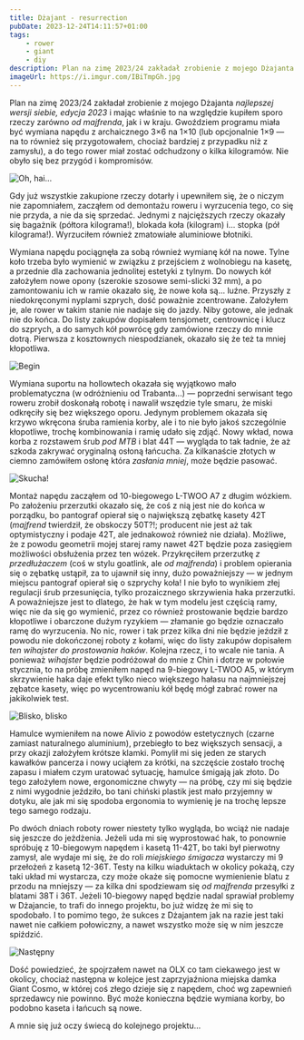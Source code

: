 ```yaml
---
title: Dżajant - resurrection
pubDate: 2023-12-24T14:11:57+01:00
tags:
    - rower
    - giant
    - diy
description: Plan na zimę 2023/24 zakładał zrobienie z mojego Dżajanta "najlepszej wersji siebie, edycja 2023" i mając właśnie to na względzie kupiłem sporo rzeczy zarówno od majfrenda, jak i w kraju. Gwoździem programu miała być wymiana napędu z archaicznego 3x6 na 1x10 (lub opcjonalnie 1x9, na to również się przygotowałem, chociaż bardziej chociaż bardziej z przypadku niż z zamysłu), a do tego rower miał zostać odchudzony o kilka kilogramów. Nie obyło się bez przygód i kompromisów.
imageUrl: https://i.imgur.com/IBiTmpGh.jpg
---
```


Plan na zimę 2023/24 zakładał zrobienie z mojego Dżajanta _najlepszej wersji siebie, edycja 2023_ i mając właśnie to na względzie kupiłem sporo rzeczy zarówno _od majfrenda_, jak i w kraju. Gwoździem programu miała być wymiana napędu z archaicznego 3&times;6 na 1&times;10 (lub opcjonalnie 1&times;9 &mdash; na to również się przygotowałem, chociaż bardziej z przypadku niż z zamysłu), a do tego rower miał zostać odchudzony o kilka kilogramów. Nie obyło się bez przygód i kompromisów.

![Oh, hai...](https://i.imgur.com/IBiTmpGh.jpg)

Gdy już wszystkie zakupione rzeczy dotarły i upewniłem się, że o niczym nie zapomniałem, zacząłem od demontażu roweru i wyrzucenia tego, co się nie przyda, a nie da się sprzedać. Jednymi z najcięższych rzeczy okazały się bagażnik (półtora kilograma!), blokada koła (kilogram) i... stopka (pół kilograma!). Wyrzuciłem również zmatowiałe aluminiowe błotniki.

Wymiana napędu pociągnęła za sobą również wymianę kół na nowe. Tylne koło trzeba było wymienić w związku z przejściem z wolnobiegu na kasetę, a przednie dla zachowania jednolitej estetyki z tylnym. Do nowych kół założyłem nowe opony (szerokie szosowe semi-slicki 32 mm), a po zamontowaniu ich w ramie okazało się, że nowe koła są... luźne. Przyszły z niedokręconymi nyplami szprych, dość poważnie zcentrowane. Założyłem je, ale rower w takim stanie nie nadaje się do jazdy. Niby gotowe, ale jednak nie do końca. Do listy zakupów dopisałem tensjometr, centrownicę i klucz do szprych, a do samych kół powrócę gdy zamówione rzeczy do mnie dotrą. Pierwsza z kosztownych niespodzianek, okazało się że też ta mniej kłopotliwa.

![Begin](https://i.imgur.com/evlh38sh.jpg)

Wymiana suportu na hollowtech okazała się wyjątkowo mało problematyczna (w odróżnieniu od Trabanta...) &mdash; poprzedni serwisant tego roweru zrobił doskonałą robotę i nawalił wszędzie tyle smaru, że miski odkręciły się bez większego oporu. Jedynym problemem okazała się krzywo wkręcona śruba ramienia korby, ale i to nie było jakoś szczególnie kłopotliwe, trochę kombinowania i ramię udało się zdjąć. Nowy wkład, nowa korba z rozstawem śrub _pod MTB_ i blat 44T &mdash; wygląda to tak ładnie, że aż szkoda zakrywać oryginalną osłoną łańcucha. Za kilkanaście złotych w ciemno zamówiłem osłonę która _zasłania mniej_, może będzie pasować.

![Skucha!](https://i.imgur.com/FYHDS3th.png)

Montaż napędu zacząłem od 10-biegowego L-TWOO A7 z długim wózkiem. Po założeniu przerzutki okazało się, że coś z nią jest nie do końca w porządku, bo pantograf opierał się o największą zębatkę kasety 42T (_majfrend_ twierdził, że obskoczy 50T?!; producent nie jest aż tak optymistyczny i podaje 42T, ale jednakowoż również nie działa). Możliwe, że z powodu geometrii mojej starej ramy nawet 42T będzie poza zasięgiem możliwości obsłużenia przez ten wózek. Przykręciłem przerzutkę _z przedłużaczem_ (coś w stylu goatlink, ale _od majfrenda_) i problem opierania się o zębatkę ustąpił, za to ujawnił się inny, dużo poważniejszy &mdash; w jednym miejscu pantograf opierał się o szprychy koła! I nie było to wynikiem złej regulacji śrub przesunięcia, tylko prozaicznego skrzywienia haka przerzutki. A poważniejsze jest to dlatego, że hak w tym modelu jest częścią ramy, więc nie da się go wymienić, przez co również prostowanie będzie bardzo kłopotliwe i obarczone dużym ryzykiem &mdash; złamanie go będzie oznaczało ramę do wyrzucenia. No nic, rower i tak przez kilka dni nie będzie jeździł z powodu nie dokończonej roboty z kołami, więc do listy zakupów dopisałem _ten wihajster do prostowania haków_. Kolejna rzecz, i to wcale nie tania. A ponieważ _wihajster_ będzie podróżował do mnie z Chin i dotrze w połowie stycznia, to na próbę zmieniłem napęd na 9-biegowy L-TWOO A5, w którym skrzywienie haka daje efekt tylko nieco większego hałasu na najmniejszej zębatce kasety, więc po wycentrowaniu kół będę mógł zabrać rower na jakikolwiek test.

![Blisko, blisko](https://i.imgur.com/4LTr2OKh.jpg)

Hamulce wymieniłem na nowe Alivio z powodów estetycznych (czarne zamiast naturalnego aluminium), przebiegło to bez większych sensacji, a przy okazji założyłem krótsze klamki. Pomylił mi się jeden ze starych kawałków pancerza i nowy uciąłem za krótki, na szczęście zostało trochę zapasu i miałem czym uratować sytuację, hamulce śmigają jak złoto. Do tego założyłem nowe, ergonomiczne chwyty &mdash; na próbę, czy mi się będzie z nimi wygodnie jeździło, bo tani chiński plastik jest mało przyjemny w dotyku, ale jak mi się spodoba ergonomia to wymienię je na trochę lepsze tego samego rodzaju.

Po dwóch dniach roboty rower niestety tylko wygląda, bo wciąż nie nadaje się jeszcze do jeżdżenia. Jeżeli uda mi się wyprostować hak, to ponownie spróbuję z 10-biegowym napędem i kasetą 11-42T, bo taki był pierwotny zamysł, ale wydaje mi się, że do roli _miejskiego śmigacza_ wystarczy mi 9 przełożeń z kasetą 12-36T. Testy na kilku wiaduktach w okolicy pokażą, czy taki układ mi wystarcza, czy może okaże się pomocne wymienienie blatu z przodu na mniejszy &mdash; za kilka dni spodziewam się _od majfrenda_ przesyłki z blatami 38T i 36T. Jeżeli 10-biegowy napęd będzie nadal sprawiał problemy w Dżajancie, to trafi do innego projektu, bo już widzę że mi się to spodobało. I to pomimo tego, że sukces z Dżajantem jak na razie jest taki nawet nie całkiem połowiczny, a nawet wszystko może się w nim jeszcze spiździć.

![Następny](https://i.imgur.com/wPFM3CJh.png)

Dość powiedzieć, że spojrzałem nawet na OLX co tam ciekawego jest w okolicy, chociaż następna w kolejce jest zaprzyjaźniona miejska damka Giant Cosmo, w której coś złego dzieje się z napędem, choć wg zapewnień sprzedawcy nie powinno. Być może konieczna będzie wymiana korby, bo podobno kaseta i łańcuch są nowe.

A mnie się już oczy świecą do kolejnego projektu...
